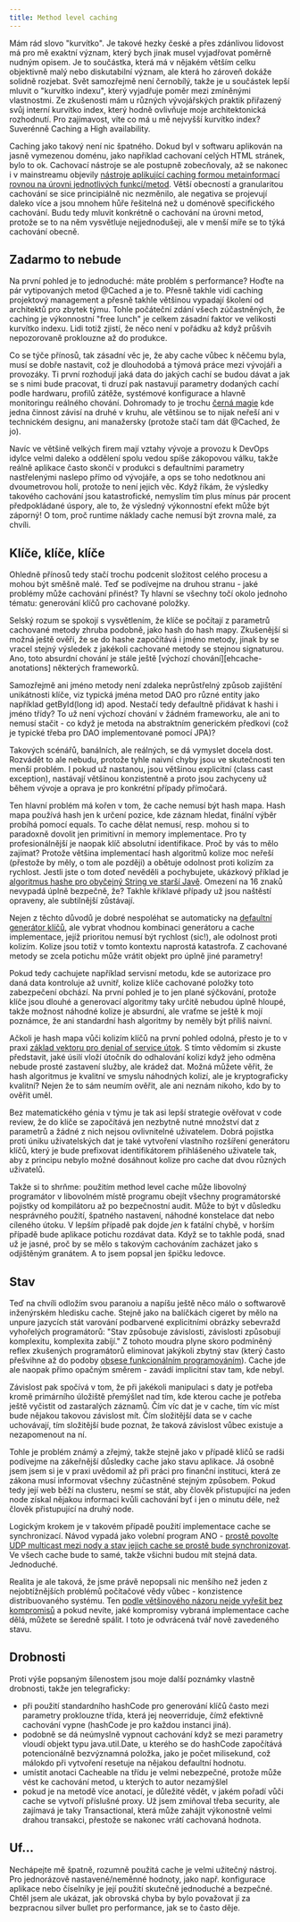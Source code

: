 ```yaml
---
title: Method level caching
---
```


Mám rád slovo "kurvítko". Je takové hezky české a přes zdánlivou lidovost má pro mě exaktní význam, který bych jinak musel vyjadřovat poměrně nudným opisem. Je to součástka, která má v nějakém větším celku objektivně malý nebo diskutabilní význam, ale která ho zároveň dokáže solidně rozjebat. Svět samozřejmě není černobílý, takže je u součástek lepší mluvit o "kurvítko indexu", který vyjadřuje poměr mezi zmíněnými vlastnostmi.  Ze zkušenosti mám u různých vývojářských praktik ‎přiřazený svůj interní kurvítko index, který hodně ovlivňuje moje architektonická rozhodnutí. Pro zajímavost, víte co má u mě nejvyšší kurvítko index? Suverénně Caching a High availability.

Caching jako takový není nic špatného. Dokud byl v softwaru aplikován na jasně vymezenou doménu, jako například cachovaní celých HTML stránek, bylo to ok. Cachovací nástroje se ale postupně zobecňovaly, až se nakonec i v mainstreamu objevily [nástroje aplikující caching formou metainformací rovnou na úrovni jednotlivých funkcí/metod][Spring:cache]. Větší obecností a granularitou cachování se sice principiálně nic nezměnilo, ale negativa se projevují daleko více a jsou mnohem hůře řešitelná než u doménově specifického cachování. Budu tedy mluvit konkrétně o cachování na úrovni metod, protože se to na něm vysvětluje nejjednodušeji, ale v menší míře se to týká cachování obecně.

## Zadarmo to nebude

Na první pohled je to jednoduché: máte problém s performance? Hoďte na pár vytipovaných metod @Cached a je to. Přesně takhle vidí caching projektový management a přesně takhle většinou vypadají školení od architektů pro zbytek týmu. Tohle počáteční zdání všech zúčastněných, že caching je výkonnostní "free lunch"‎ je celkem zásadní faktor ve velikosti kurvítko indexu. Lidi totiž zjistí, že něco není v pořádku až když průšvih nepozorovaně proklouzne až do produkce.‎

Co se týče přínosů, tak zásadní věc je, že aby cache vůbec k něčemu byla, musí se dobře nastavit, což je dlouhodobá a týmová práce mezi vývojáři a provozáky. Ti první rozhodují jaká data do jakých cachí se budou dávat a jak se s nimi bude pracovat, ti druzí pak nastavují parametry dodaných cachí podle hardwaru, profilů zátěže, systémové konfigurace a hlavně monitoringu reálného chování. Dohromady to je trochu [černá magie][Pinos:cache] kde jedna činnost závisí na druhé v kruhu, ale většinou se to nijak neřeší ani v technickém designu, ani manažersky (protože stačí tam dát @Cached, že jo).

Navíc ve většině velkých firem mají vztahy vývoje a provozu k DevOps idylce velmi daleko a oddělení spolu vedou spíše zákopovou válku, takže reálně aplikace často skončí v produkci s defaultními parametry nastřelenými naslepo přímo od vývojáře, a ops se toho nedotknou ani dvoumetrovou holí, protože to není jejich věc. Když říkám, že výsledky takového cachování jsou katastrofické, nemyslím tím plus mínus pár procent předpokládané úspory, ale to, že výsledný výkonnostní efekt může být záporný! O tom, proč runtime náklady cache nemusí být zrovna malé, ‎za chvíli.

## Klíče, klíče, klíče

Ohledně přínosů tedy stačí trochu podcenit složitost celého procesu a mohou být směšně malé. Teď se podívejme na druhou stranu - jaké problémy může cachování přinést? Ty hlavní se všechny točí okolo jednoho tématu: generování klíčů pro cachované položky.

Selský rozum se spokojí s vysvětlením, že klíče se počítají z parametrů cachované metody zhruba podobně, jako hash do hash mapy. Zkušenější si možná ještě ověří, že se do hashe započítává i jméno metody, jinak by se vracel stejný výsledek z jakékoli cachované metody se stejnou signaturou. Ano, toto absurdní chování je stále ještě [výchozí chování][ehcache-anotations] některých frameworků.

Samozřejmě ani jméno metody není zdaleka neprůstřelný způsob zajištění unikátnosti klíče, viz typická jména metod DAO pro různé entity jako například getById(long id) apod. Nestačí tedy defaultně přidávat k hashi i jméno třídy? To už není výchozí chování v žádném frameworku, ale ani to nemusí stačit - co když je metoda na abstraktním generickém předkovi (což je typické třeba pro DAO implementované pomocí JPA)?

Takových scénářů, banálních, ale reálných, se dá vymyslet docela dost. Rozvádět to ale nebudu, protože tyhle naivní chyby jsou ve skutečnosti ten menší problém. I pokud už nastanou, jsou většinou explicitní (class cast exception), nastávají většinou konzistentně a proto jsou zachyceny už během vývoje a oprava je pro konkrétní případy přímočará.

Ten hlavní problém má kořen v tom, že cache nemusí být hash mapa. Hash mapa používá hash jen k určení pozice, kde záznam hledat, finální výběr probíhá pomocí equals. To cache dělat nemusí, resp. mohou si to paradoxně dovolit jen primitivní in memory implementace. Pro ty profesionálnější je naopak klíč absolutní identifikace. Proč by vás to mělo zajímat? Protože většina implementací hash algoritmů kolize moc neřeší (přestože by měly, o tom ale později) a obětuje odolnost proti kolizím za rychlost. Jestli jste o tom doteď nevěděli a pochybujete, ukázkový příklad je [algoritmus hashe pro obyčejný String ve starší Javě][Java String]. Omezení na 16 znaků nevypadá úplně bezpečně, že? Takhle křiklavé případy už jsou naštěstí opraveny, ale subtilnější zůstávají.

Nejen z těchto důvodů je dobré nespoléhat se automaticky na [defaultní generátor klíčů][Spring:default], ale vybrat vhodnou kombinaci generátoru a cache implementace, jejíž prioritou nemusí být rychlost (sic!), ale odolnost proti kolizím. Kolize jsou totiž v tomto kontextu naprostá katastrofa. Z cachované metody se zcela potichu může vrátit objekt pro úplně jiné parametry!

Pokud tedy cachujete například servisní metodu, kde se autorizace pro daná data kontroluje až uvnitř, kolize klíče cachované položky toto zabezpečení obchází. Na první pohled je to jen plané sýčkování, protože klíče jsou dlouhé a generovací algoritmy taky určitě nebudou úplně hloupé, takže možnost náhodné kolize je absurdní, ale vraťme se ještě k mojí poznámce, že ani standardní hash algoritmy by neměly být příliš naivní.

Ačkoli je hash mapa vůči kolizím klíčů na první pohled odolná, přesto je to v praxi [základ vektoru pro denial of service útok][funkcionalne.cz:hash]. ‎S tímto vědomím si zkuste představit, jaké úsilí vloží útočník do odhalování kolizí když jeho odměna nebude prosté zastavení služby, ale krádež dat. Možná můžete věřit, že hash algoritmus je kvalitní ve smyslu náhodných kolizí, ale je kryptograficky kvalitní? Nejen že to sám neumím ověřit, ale ani neznám nikoho, kdo by to ověřit uměl.

Bez matematického génia v týmu je tak asi lepší strategie ověřovat v code review, že do klíče se započítává jen nezbytně nutné množství dat z parametrů a žádné z nich nejsou ovlivnitelné uživatelem. Dobrá pojistka proti úniku uživatelských dat je také vytvoření vlastního rozšíření generátoru klíčů, který je bude prefixovat identifikátorem přihlášeného uživatele tak, aby z principu nebylo možné dosáhnout kolize pro cache dat dvou různých uživatelů.

Takže si to shrňme: použitím method level cache může libovolný programátor v libovolném místě programu obejít všechny programátorské pojistky od kompilátoru až po bezpečnostní audit. Může to být v důsledku nesprávného použití, špatného nastavení, náhodné konstelace dat nebo cíleného útoku. V lepším případě pak dojde *jen* k fatální chybě, v horším případě bude aplikace potichu rozdávat data. Když se to takhle podá, snad už je jasné, proč by se mělo s takovým cachováním zacházet jako s odjištěným granátem. A to jsem popsal jen špičku ledovce.

## Stav
Teď na chvíli odložím svou paranoiu a napíšu ještě něco málo o softwarově inženýrském hledisku cache. Stejně jako na balíčkách cigeret by mělo na unpure jazycích stát varování podbarvené explicitními obrázky sebevražd vyhořelých programátorů: "Stav způsobuje závislosti, závislosti způsobují komplexitu, komplexita zabíjí." Z tohoto moudra plyne skoro podmíněný reflex zkušených programátorů eliminovat jakýkoli zbytný stav (který často přešvihne až do podoby [obsese funkcionálním programováním][calavera.info:funkcionalni]). Cache jde ale naopak přímo opačným směrem - zavádí implicitní stav tam, kde nebyl.

Závislost pak spočívá v tom, že při jakékoli manipulaci s daty je potřeba kromě primárního úložiště přemýšlet nad tím, kde kterou cache je potřeba ještě vyčistit od zastaralých záznamů. Čím víc dat je v cache, tím víc míst bude nějakou takovou závislost mít. Čím složitější data se v cache uchovávají, tím složitější bude poznat, že taková závislost vůbec existuje a nezapomenout na ní.

Tohle je problém známý a zřejmý, takže stejně jako v případě klíčů se radši podívejme na zákeřnější důsledky cache jako stavu aplikace. Já osobně jsem jsem si je v praxi uvědomil až při práci pro finanční instituci, která ze zákona musí informovat všechny zúčastněné stejným způsobem. Pokud tedy její web běží na clusteru, nesmí se stát, aby člověk přistupující na jeden node získal nějakou informaci kvůli cachování byť i jen o minutu déle, než člověk přistupující na druhý node.

Logickým krokem je v takovém případě použití implementace cache se synchronizací. Návod vypadá jako volební program ANO - [prostě povolte UDP multicast mezi nody a stav jejich cache se prostě bude  synchronizovat][ehcache:synchro]. Ve všech cache bude to samé, takže všichni budou mít stejná data. Jednoduché.

Realita je ale taková, že jsme právě nepopsali nic menšího než jeden z nejobtížnějších problémů počítačové vědy vůbec - konzistence distribuovaného systému. Ten [podle většinového názoru nejde vyřešit bez kompromisů][cap] a pokud nevíte, jaké kompromisy vybraná implementace cache dělá, můžete se šeredně spálit. I toto je odvrácená tvář nově zavedeného stavu.

## Drobnosti
Proti výše popsaným šílenostem jsou moje další poznámky vlastně drobnosti, takže jen telegraficky:

- při použití standardního hashCode pro generování klíčů často mezi parametry proklouzne třída, která jej neoverriduje, čímž efektivně cachování vypne (hashCode je pro každou instanci jiná).
- podobně se dá neúmyslně vypnout cachování když se mezi parametry vloudí objekt typu java.util.Date, u kterého se do hashCode započítává potencionálně bezvýznamná položka, jako je počet milisekund, což málokdo při vytvoření resetuje na nějakou defaultní hodnotu.
- umístit anotaci Cacheable na třídu je velmi nebezpečné, protože může vést ke cachování metod, u kterých to autor nezamýšlel
- pokud je na metodě více anotací, je důležité vědět, v jakém pořadí vůči cache se vytvoří příslušné proxy. Už jsem zmiňoval třeba security, ale zajímavá je taky Transactional, která může zahájit výkonostně velmi drahou transakci, přestože se nakonec vrátí cachovaná hodnota.

## Uf...
Nechápejte mě špatně, rozumně použitá cache je velmi užitečný nástroj. Pro jednorázově nastavené/neměnné hodnoty, jako např. konfigurace aplikace nebo číselníky je její použití skutečně jednoduché a bezpečné. Chtěl jsem ale ukázat, jak obrovská chyba by bylo považovat jí za bezpracnou silver bullet pro performance, jak se to často děje.

[cap]: https://en.wikipedia.org/wiki/CAP_theorem]
[ehcache:synchro]: http://www.ehcache.org/documentation/2.8/replication/jgroups-replicated-caching.html#example-configuration-using-udp-multicast
[Pinos:cache]: http://tom2ee.blogspot.cz/2015/11/jak-se-vyplati-kesovani.html
[Java String]: https://en.wikipedia.org/wiki/Java_hashCode%28%29
[funkcionalne.cz:hash]: http://funkcionalne.cz/2016/02/kolize-hashu-pro-mirne-pokrocile/
[Spring:default]: https://github.com/spring-projects/spring-framework/blob/master/spring-context/src/main/java/org/springframework/cache/interceptor/DefaultKeyGenerator.java
[Spring:cache]: http://docs.spring.io/spring/docs/current/spring-framework-reference/html/cache.html
[ehcache-annotations]: https://code.google.com/archive/p/ehcache-spring-annotations/
[calavera.info:funkcionalni]: http://calavera.info/v3/blog/2016/04/24/objektove-vs-funkcionalni.html
[jsr-107]: https://jcp.org/en/jsr/detail?id=107
